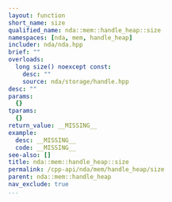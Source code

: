 ```yaml
---
layout: function
short_name: size
qualified_name: nda::mem::handle_heap::size
namespaces: [nda, mem, handle_heap]
includer: nda/nda.hpp
brief: ""
overloads:
  long size() noexcept const:
    desc: ""
    source: nda/storage/handle.hpp
desc: ""
params:
  {}
tparams:
  {}
return_value: __MISSING__
example:
  desc: __MISSING__
  code: __MISSING__
see-also: []
title: nda::mem::handle_heap::size
permalink: /cpp-api/nda/mem/handle_heap/size
parent: nda::mem::handle_heap
nav_exclude: true
...
```


